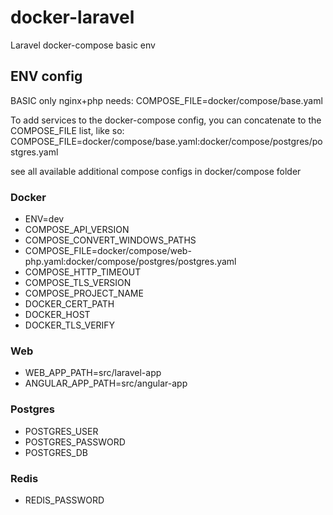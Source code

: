 # docker-laravel
Laravel docker-compose basic env

## ENV config

BASIC only nginx+php needs:
COMPOSE_FILE=docker/compose/base.yaml

To add services to the docker-compose config, you can concatenate to the COMPOSE_FILE list, like so:
COMPOSE_FILE=docker/compose/base.yaml:docker/compose/postgres/postgres.yaml

see all available additional compose configs in docker/compose folder

### Docker

- ENV=dev
- COMPOSE_API_VERSION
- COMPOSE_CONVERT_WINDOWS_PATHS
- COMPOSE_FILE=docker/compose/web-php.yaml:docker/compose/postgres/postgres.yaml
- COMPOSE_HTTP_TIMEOUT
- COMPOSE_TLS_VERSION
- COMPOSE_PROJECT_NAME
- DOCKER_CERT_PATH
- DOCKER_HOST
- DOCKER_TLS_VERIFY

### Web

- WEB_APP_PATH=src/laravel-app
- ANGULAR_APP_PATH=src/angular-app

### Postgres

- POSTGRES_USER
- POSTGRES_PASSWORD
- POSTGRES_DB

### Redis

- REDIS_PASSWORD